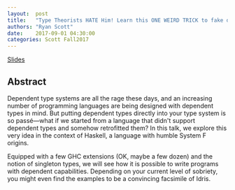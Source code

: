 ```yaml
--- 
layout:  post 
title:   "Type Theorists HATE Him! Learn this ONE WEIRD TRICK to fake dependent types in a language that doesn’t support them"
authors: "Ryan Scott"
date:    2017-09-01 04:30:00
categories: Scott Fall2017
--- 
```


[Slides](../../slides/tthh-scott-sept-1st-2017.pdf)

## Abstract

Dependent type systems are all the rage these days, and an increasing number of programming languages are being designed with dependent types in mind. But putting dependent types directly into your type system is so passé—what if we started from a language that didn't support dependent types and somehow retrofitted them? In this talk, we explore this very idea in the context of Haskell, a language with humble System F origins. 

Equipped with a few GHC extensions (OK, maybe a few dozen) and the notion of singleton types, we will see how it is possible to write programs with dependent capabilities. Depending on your current level of sobriety, you might even find the examples to be a convincing facsimile of Idris.
